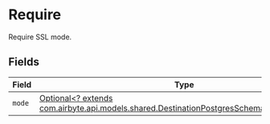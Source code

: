 # Require

Require SSL mode.


## Fields

| Field                                                                                                                                                   | Type                                                                                                                                                    | Required                                                                                                                                                | Description                                                                                                                                             |
| ------------------------------------------------------------------------------------------------------------------------------------------------------- | ------------------------------------------------------------------------------------------------------------------------------------------------------- | ------------------------------------------------------------------------------------------------------------------------------------------------------- | ------------------------------------------------------------------------------------------------------------------------------------------------------- |
| `mode`                                                                                                                                                  | [Optional<? extends com.airbyte.api.models.shared.DestinationPostgresSchemasSslModeMode>](../../models/shared/DestinationPostgresSchemasSslModeMode.md) | :heavy_minus_sign:                                                                                                                                      | N/A                                                                                                                                                     |